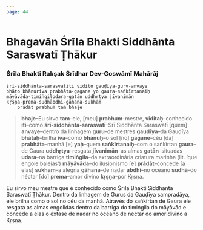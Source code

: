 ```yaml
---
page: 44
---
```


# Bhagavān Śrīla Bhakti Siddhānta Saraswatī Ṭhākur

### Śrīla Bhakti Rakṣak Śrīdhar Dev-Goswāmī Mahārāj

    śrī-siddhānta-sarasvatīti vidito gauḍīya-gurv-anvaye
    bhāto bhānuriva prabhāta-gagane yo gaura-saṅkīrtanaiḥ
    māyāvāda-timiṅgilodara-gatān uddhṛtya jīvanimān
    kṛṣṇa-prema-sudhābdhi-gāhana-sukhaṁ
        prādāt prabhuṁ taṁ bhaje

> **bhaje**–Eu sirvo **tam**–ele, [meu] **prabhum**–mestre, **viditaḥ**–conhecido **iti**–como **śrī-siddhānta-sarasvatī**–Śrī Siddhānta Saraswatī [quem] **anvaye**–dentro da linhagem **guru**–de mestres **gauḍīya**–da Gauḍīya **bhātaḥ**–brilha **iva**–como **bhānuḥ**–o sol [no] **gagane**–céu [da] **prabhāta**–manhã [e] **yaḥ**–quem **saṅkīrtanaiḥ**–com o saṅkīrtan **gaura**–de Gaura **uddhṛtya**–resgata **jīvanimān**–as almas **gatān**–situadas **udara**–na barriga **timiṅgila**–da extraordinária criatura marinha (lit. ‘que engole baleias’) **māyāvāda**–do ilusionismo [e] **prādāt**–concede [a elas] **sukham**–a alegria **gāhana**–de nadar **abdhi**–no oceano **sudhā**–do néctar [do] **prema**–amor divino **kṛṣṇa**–por Kṛṣṇa.

Eu sirvo meu mestre que é conhecido como Śrīla Bhakti Siddhānta Saraswatī Ṭhākur. Dentro da linhagem de Gurus da Gauḍīya sampradāya, ele brilha como o sol no céu da manhã. Através do saṅkīrtan de Gaura ele resgata as almas engolidas dentro da barriga do timiṅgila do māyāvād e concede a elas o êxtase de nadar no oceano de néctar do amor divino a Kṛṣṇa.

